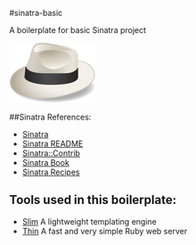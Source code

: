 #sinatra-basic

A boilerplate for basic Sinatra project

![](https://github.com/sinatra/resources/raw/master/logo/sinatra-classic-156.png)

##Sinatra References:

- [Sinatra](http://www.sinatrarb.com/)
- [Sinatra README](http://www.sinatrarb.com/intro.html)
- [Sinatra::Contrib](http://www.sinatrarb.com/contrib/)
- [Sinatra Book](http://sinatra-book.gittr.com/)
- [Sinatra Recipes](http://recipes.sinatrarb.com/)

## Tools used in this boilerplate:

- [Slim](http://slim-lang.com/) A lightweight templating engine
- [Thin](http://code.macournoyer.com/thin/) A fast and very simple Ruby web server
